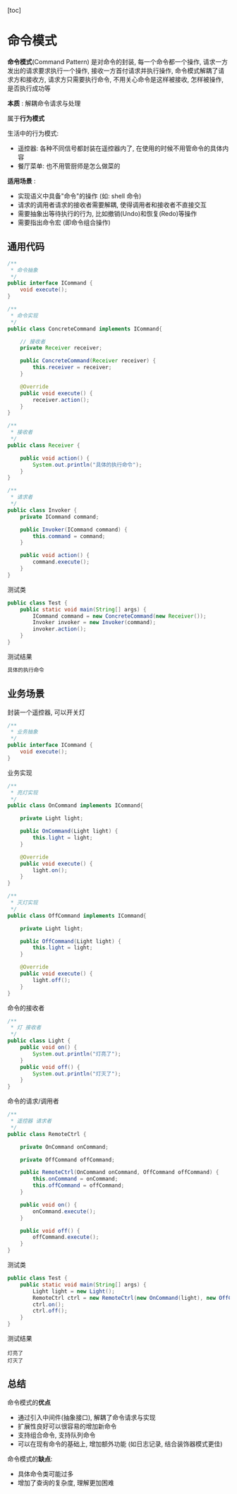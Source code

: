 [toc]

# 命令模式



**命令模式**(Command Pattern) 是对命令的封装, 每一个命令都一个操作, 请求一方发出的请求要求执行一个操作, 接收一方首付请求并执行操作, 命令模式解耦了请求方和接收方, 请求方只需要执行命令, 不用关心命令是这样被接收, 怎样被操作, 是否执行成功等



**本质** : 解耦命令请求与处理

属于**行为模式**



生活中的行为模式:

- 遥控器: 各种不同信号都封装在遥控器内了, 在使用的时候不用管命令的具体内容
- 餐厅菜单: 也不用管厨师是怎么做菜的



**适用场景** :

- 实现语义中具备"命令"的操作 (如: shell 命令)
- 请求的调用者请求的接收者需要解耦, 使得调用者和接收者不直接交互
- 需要抽象出等待执行的行为, 比如撤销(Undo)和恢复(Redo)等操作
- 需要指出命令宏  (即命令组合操作)





## 通用代码

```java
/**
 * 命令抽象
 */
public interface ICommand {
    void execute();
}

/**
 * 命令实现
 */
public class ConcreteCommand implements ICommand{

    // 接收者
    private Receiver receiver;

    public ConcreteCommand(Receiver receiver) {
        this.receiver = receiver;
    }

    @Override
    public void execute() {
        receiver.action();
    }
}
```

```java
/**
 * 接收者
 */
public class Receiver {

    public void action() {
        System.out.println("具体的执行命令");
    }
}
```

```java
/**
 * 请求者
 */
public class Invoker {
    private ICommand command;

    public Invoker(ICommand command) {
        this.command = command;
    }

    public void action() {
        command.execute();
    }
}
```

测试类

```java
public class Test {
    public static void main(String[] args) {
        ICommand command = new ConcreteCommand(new Receiver());
        Invoker invoker = new Invoker(command);
        invoker.action();
    }
}
```

测试结果

```java
具体的执行命令
```



## 业务场景

封装一个遥控器, 可以开关灯



```java
/**
 * 业务抽象
 */
public interface ICommand {
    void execute();
}
```

业务实现

```java
/**
 * 亮灯实现
 */
public class OnCommand implements ICommand{

    private Light light;

    public OnCommand(Light light) {
        this.light = light;
    }

    @Override
    public void execute() {
        light.on();
    }
}

/**
 * 灭灯实现
 */
public class OffCommand implements ICommand{

    private Light light;

    public OffCommand(Light light) {
        this.light = light;
    }

    @Override
    public void execute() {
        light.off();
    }
}
```

命令的接收者

```java
/**
 * 灯 接收者
 */
public class Light {
    public void on() {
        System.out.println("灯亮了");
    }
    public void off() {
        System.out.println("灯灭了");
    }
}
```

命令的请求/调用者

```java
/**
 * 遥控器 请求者
 */
public class RemoteCtrl {

    private OnCommand onCommand;

    private OffCommand offCommand;

    public RemoteCtrl(OnCommand onCommand, OffCommand offCommand) {
        this.onCommand = onCommand;
        this.offCommand = offCommand;
    }

    public void on() {
        onCommand.execute();
    }

    public void off() {
        offCommand.execute();
    }
}
```

测试类

```java
public class Test {
    public static void main(String[] args) {
        Light light = new Light();
        RemoteCtrl ctrl = new RemoteCtrl(new OnCommand(light), new OffCommand(light));
        ctrl.on();
        ctrl.off();
    }
}
```

测试结果

```
灯亮了
灯灭了
```



## 总结



命令模式的**优点**

- 通过引入中间件(抽象接口), 解耦了命令请求与实现
- 扩展性良好可以很容易的增加新命令
- 支持组合命令, 支持队列命令
- 可以在现有命令的基础上, 增加额外功能 (如日志记录, 结合装饰器模式更佳)



命令模式的**缺点**:

- 具体命令类可能过多
- 增加了查询的复杂度, 理解更加困难



